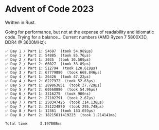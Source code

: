 # Advent of Code 2023

Written in Rust.

Going for performance, but not at the expense of readability and idiomatic code.
Trying for a balance... Current numbers (AMD Ryzen 7 5800X3D, DDR4 @ 3600MHz):

```text
✅ Day 1 / Part 1: 54697  (took 54.989µs)
✅ Day 1 / Part 2: 54885  (took 85.76µs)
✅ Day 2 / Part 1: 3035  (took 30.509µs)
✅ Day 2 / Part 2: 66027  (took 33.89µs)
✅ Day 3 / Part 1: 512794  (took 120.619µs)
✅ Day 3 / Part 2: 67779080  (took 668.846µs)
✅ Day 4 / Part 1: 26426  (took 47.22µs)
✅ Day 4 / Part 2: 6227972  (took 52.63µs)
✅ Day 5 / Part 1: 289863851  (took 37.729µs)
✅ Day 5 / Part 2: 60568880  (took 54.96µs)
✅ Day 6 / Part 1: 3316275  (took 900ns)
✅ Day 6 / Part 2: 27102791  (took 2.67µs)
✅ Day 7 / Part 1: 250347426  (took 314.138µs)
✅ Day 7 / Part 2: 251224870  (took 295.748µs)
✅ Day 8 / Part 1: 12361  (took 183.059µs)
✅ Day 8 / Part 2: 18215611419223  (took 1.214141ms)

Total time:     3.197808ms
```
